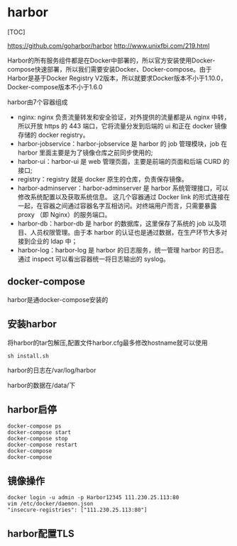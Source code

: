 # harbor

[TOC]

https://github.com/goharbor/harbor
http://www.unixfbi.com/219.html

Harbor的所有服务组件都是在Docker中部署的，所以官方安装使用Docker-compose快速部署，所以我们需要安装Docker、Docker-compose。由于Harbor是基于Docker Registry V2版本，所以就要求Docker版本不小于1.10.0，Docker-compose版本不小于1.6.0

harbor由7个容器组成
- nginx: nginx 负责流量转发和安全验证，对外提供的流量都是从 nginx 中转，所以开放 https 的 443 端口，它将流量分发到后端的 ui 和正在 docker 镜像存储的 docker registry。
- harbor-jobservice：harbor-jobservice 是 harbor 的 job 管理模块，job 在 harbor 里面主要是为了镜像仓库之前同步使用的;
- harbor-ui：harbor-ui 是 web 管理页面，主要是前端的页面和后端 CURD 的接口;
- registry：registry 就是 docker 原生的仓库，负责保存镜像。
- harbor-adminserver：harbor-adminserver 是 harbor 系统管理接口，可以修改系统配置以及获取系统信息。
这几个容器通过 Docker link 的形式连接在一起，在容器之间通过容器名字互相访问。对终端用户而言，只需要暴露 proxy （即 Nginx）的服务端口。
- harbor-db：harbor-db 是 harbor 的数据库，这里保存了系统的 job 以及项目、人员权限管理。由于本 harbor 的认证也是通过数据，在生产环节大多对接到企业的 ldap 中；
- harbor-log：harbor-log 是 harbor 的日志服务，统一管理 harbor 的日志。通过 inspect 可以看出容器统一将日志输出的 syslog。

## docker-compose

harbor是通docker-compose安装的

## 安装harbor

将harbor的tar包解压,配置文件harbor.cfg最多修改hostname就可以使用

```sh install.sh```

harbor的日志在/var/log/harbor

harbor的数据在/data/下

## harbor启停
```
docker-compose ps
docker-compose start
docker-compose stop
docker-compose restart
docker-compose
docker-compose
```

## 镜像操作

```
docker login -u admin -p Harbor12345 111.230.25.113:80
vim /etc/docker/daemon.json
"insecure-registries": ["111.230.25.113:80"]
```

## harbor配置TLS
